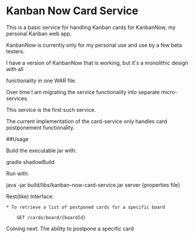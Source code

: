 # Kanban Now Card Service


This is a basic service for handling Kanban cards for KanbanNow, my personal Kanban web app.

KanbanNow is currently only for my personal use and use by a few beta testers.

I have a version of KanbanNow that is working, but it's a monolithic design with all

functionality in one WAR file.


Over time I am migrating the service functionality into separate micro-services.

This service is the first such service.


The current implementation of the card-service only handles card postponement functionality.


##Usage

Build the executable jar with:

gradle shadowBuild

Run with:

java -jar build/libs/kanban-now-card-service.jar server {properties file}



Rest(like) Interface:

    * To retrieve a list of postponed cards for a specific board

        GET /cards/board/{boardId}


Coming next:  The ability to postpone a specific card



